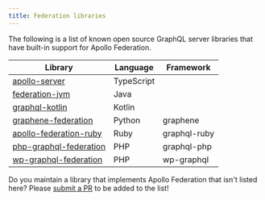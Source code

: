 ```yaml
---
title: Federation libraries
---
```


The following is a list of known open source GraphQL server libraries that have built-in support for Apollo Federation.

| Library                                                                          | Language    | Framework    |
| -------------------------------------------------------------------------------- | ----------- | ------------ |
| [apollo-server](https://github.com/apollographql/apollo-server)                  | TypeScript  |              |
| [federation-jvm](https://github.com/apollographql/federation-jvm)                | Java        |              |
| [graphql-kotlin](https://github.com/ExpediaGroup/graphql-kotlin)                 | Kotlin      |              |
| [graphene-federation](https://github.com/preply/graphene-federation)             | Python      | graphene     |
| [apollo-federation-ruby](https://github.com/Gusto/apollo-federation-ruby)        | Ruby        | graphql-ruby |
| [php-graphql-federation](https://github.com/pascaldevink/php-graphql-federation) | PHP         | graphql-php  |
| [wp-graphql-federation](https://github.com/wp-graphql/wp-graphql-federation)     | PHP         | wp-graphql   |



Do you maintain a library that implements Apollo Federation that isn't listed here? Please [submit a PR](https://github.com/apollographql/apollo-server/tree/master/docs/source/federation/federation-libraries.md) to be added to the list!
